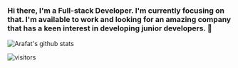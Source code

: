### Hi there, I'm a Full-stack Developer. I'm currently focusing on that. I'm available to work and looking for an amazing company that has a keen interest in developing junior developers.  👋



![Arafat's github stats](https://github-readme-stats.vercel.app/api?username=haraphat01&show_icons=true&theme=radical)


![visitors](https://visitor-badge.glitch.me/badge?page_id=page.id)

<!--
**haraphat01/haraphat01** is a ✨ _special_ ✨ repository because its `README.md` (this file) appears on your GitHub profile.

Here are some ideas to get you started:

- 🔭 I’m currently working on ...
- 🌱 I’m currently learning ...
- 👯 I’m looking to collaborate on ...
- 🤔 I’m looking for help with ...
- 💬 Ask me about ...
- 📫 How to reach me: ...
- 😄 Pronouns: ...
- ⚡ Fun fact: ...
-->

